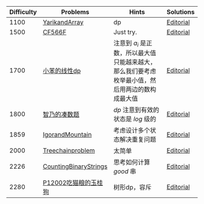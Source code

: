 | Difficulty | Problems | Hints | Solutions |
|------------|------------|-----------|-----------|
| 1100 | [YarikandArray](https://codeforces.com/contest/1899/problem/C) | dp | [Editorial](https://github.com/aboutliu/Daily_Problem/blob/main/2025/03/28/solution/YarikandArray.md) |
| 1500 | [CF566F](https://codeforces.com/problemset/problem/566/F) | Just try. | [Editorial](https://github.com/aboutliu/Daily_Problem/blob/main/2025/03/13/solution/CF566F.md) |
| 1700 | [小苯的线性dp](https://ac.nowcoder.com/acm/contest/104637/F) | 注意到 $a_i$ 是正数，所以最大值只能越来越大，那么我们要考虑枚举最小值，然后用两边的数构成最大值 | [Editorial](https://github.com/aboutliu/Daily_Problem/blob/main/2025/03/24/solution/小苯的线性dp.md) |
| 1800 | [智乃的凑数题](https://ac.nowcoder.com/acm/contest/103957/F) | $dp$ 注意到有效的状态是 $log$ 级的 | [Editorial](https://github.com/aboutliu/Daily_Problem/blob/main/2025/03/22/solution/%E6%99%BA%E4%B9%83%E7%9A%84%E5%87%91%E6%95%B0%E9%A2%98.md) |
| 1859 | [IgorandMountain](https://codeforces.com/contest/2091/problem/F) | 考虑设计多个状态解决重复问题 | [Editorial](https://github.com/aboutliu/Daily_Problem/blob/main/2025/03/26/solution/IgorandMountain.md) |
| 2000 | [Treechainproblem](https://acm.hdu.edu.cn/showproblem.php?pid=5293) | 太简单 | [Editorial](https://github.com/aboutliu/Daily_Problem/blob/main/2025/03/27/solution/Treechainproblem.md) |
| 2226 | [CountingBinaryStrings](https://codeforces.com/contest/1920/problem/E) | 思考如何计算 $good$ 串 | [Editorial](https://github.com/aboutliu/Daily_Problem/blob/main/2025/03/26/solution/CountingBinaryStrings.md) |
| 2280 | [P12002吃猫粮的玉桂狗](https://www.luogu.com.cn/problem/P12002) | 树形dp，容斥 | [Editorial](https://github.com/aboutliu/Daily_Problem/blob/main/2025/04/03/solution/P12002吃猫粮的玉桂狗.md) |
